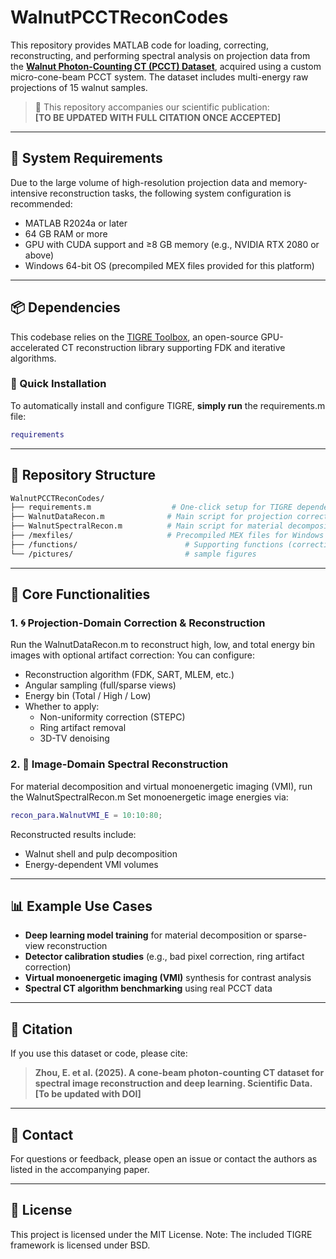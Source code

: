 # WalnutPCCTReconCodes

This repository provides MATLAB code for loading, correcting, reconstructing, and performing spectral analysis on projection data from the **[Walnut Photon-Counting CT (PCCT) Dataset](https://zenodo.org/records/15738314)**, acquired using a custom micro-cone-beam PCCT system. The dataset includes multi-energy raw projections of 15 walnut samples.

> 📖 This repository accompanies our scientific publication:  
> **[TO BE UPDATED WITH FULL CITATION ONCE ACCEPTED]**

---

## 🔧 System Requirements

Due to the large volume of high-resolution projection data and memory-intensive reconstruction tasks, the following system configuration is recommended:

- MATLAB R2024a or later
- 64 GB RAM or more
- GPU with CUDA support and ≥8 GB memory (e.g., NVIDIA RTX 2080 or above)
- Windows 64-bit OS (precompiled MEX files provided for this platform)

---

## 📦 Dependencies

This codebase relies on the [TIGRE Toolbox](https://github.com/CERN/TIGRE), an open-source GPU-accelerated CT reconstruction library supporting FDK and iterative algorithms.

### 🔁 Quick Installation

To automatically install and configure TIGRE, **simply run** the requirements.m file:

```matlab
requirements
```

---

## 🧩 Repository Structure
```bash
WalnutPCCTReconCodes/
├── requirements.m                  # One-click setup for TIGRE dependency
├── WalnutDataRecon.m              # Main script for projection correction and CT reconstruction
├── WalnutSpectralRecon.m          # Main script for material decomposition and VMI
├── /mexfiles/                     # Precompiled MEX files for Windows 64-bit
├── /functions/                        # Supporting functions (correction, recon, etc.)
└── /pictures/                         # sample figures
```

---

## 🚀 Core Functionalities
### 1. 🌀 Projection-Domain Correction & Reconstruction
Run the WalnutDataRecon.m to reconstruct high, low, and total energy bin images with optional artifact correction:
You can configure:
- Reconstruction algorithm (FDK, SART, MLEM, etc.)
- Angular sampling (full/sparse views)
- Energy bin (Total / High / Low)
- Whether to apply:
  - Non-uniformity correction (STEPC)
  - Ring artifact removal
  - 3D-TV denoising
### 2. 🧪 Image-Domain Spectral Reconstruction
For material decomposition and virtual monoenergetic imaging (VMI), run the WalnutSpectralRecon.m
Set monoenergetic image energies via:
```matlab
recon_para.WalnutVMI_E = 10:10:80;
```
Reconstructed results include:
- Walnut shell and pulp decomposition
- Energy-dependent VMI volumes

---

## 📊 Example Use Cases
- **Deep learning model training** for material decomposition or sparse-view reconstruction
- **Detector calibration studies** (e.g., bad pixel correction, ring artifact correction)
- **Virtual monoenergetic imaging (VMI)** synthesis for contrast analysis
- **Spectral CT algorithm benchmarking** using real PCCT data

---

## 📎 Citation
If you use this dataset or code, please cite:
> **Zhou, E. et al. (2025). A cone-beam photon-counting CT dataset for spectral image reconstruction and deep learning. Scientific Data. [To be updated with DOI]**

---

## 📮 Contact
For questions or feedback, please open an issue or contact the authors as listed in the accompanying paper.

---

## 📑 License
This project is licensed under the MIT License.
Note: The included TIGRE framework is licensed under BSD.

